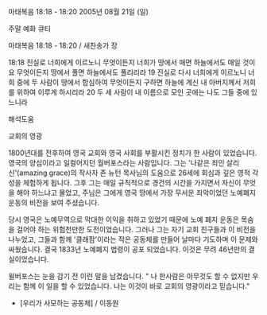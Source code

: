 마태복음 18:18 - 18:20 
2005년 08월 21일 (일)

주말 예화 큐티



마태복음 18:18 - 18:20 / 새찬송가  장

18:18 진실로 너희에게 이르노니 무엇이든지 너희가 땅에서 매면 하늘에서도 매일 것이요 무엇이든지 땅에서 풀면 하늘에서도 풀리리라 19 진실로 다시 너희에게 이르노니 너희 중에 두 사람이 땅에서 합심하여 무엇이든지 구하면 하늘에 계신 내 아버지께서 저희를 위하여 이루게 하시리라 20 두 세 사람이 내 이름으로 모인 곳에는 나도 그들 중에 있느니라

해석도움





교회의 영광

1800년대를 전후하여 영국 교회와 영국 사회를 부활시킨 정치가 한 사람이 있었습니다. 
영국의 양심이라고 일컬어지던 월버포스라는 사람입니다. 그는 '나같은 죄인 살리신'(amazing grace)의 작사자 존 뉴턴 목사님의 도움으로 26세에 회심과 깊은 영적 각성을 체험하게 됩니다. 
그후 그는 매일 규칙적으로 경건의 시간을 가지면서 자신이 무엇을 해야 하느냐고 물었고, 주님은 그에게 영국 땅에서 가장 무서운 죄악이었던 노예폐지 운동의 비전을 보여 주셨습니다. 

당시 영국은 노예무역으로 막대한 이익을 취하고 있었기 때문에 노예 폐지 운동은 목숨을 걸어야 하는 위험천만한 도전이었습니다. 그러나 그는 자기 교회 친구들과 이 비전을 나누었고, 그들과 함께 '클래팜'이라는 작은 공동체를 만들어 날마다 기도하며 이 문제와 싸웠습니다. 
결국 1833년 노예폐지 법령이 공포 되었습니다. 이것은 무려 46년만의 결실이었습니다. 

윌버포스는 눈을 감기 전 이런 말을 남겼습니다. 
" 나 한사람은 아무것도 할 수 없지만 우리는 함께 이 일을 할 수 있었습니다. 나는 이것이 바로 교회의 영광이라고 믿습니다."

- [우리가 사모하는 공동체] / 이동원